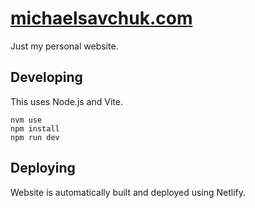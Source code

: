 # [michaelsavchuk.com](https://www.michaelsavchuk.com)

Just my personal website.

## Developing

This uses Node.js and Vite.

```
nvm use
npm install
npm run dev
```

## Deploying

Website is automatically built and deployed using Netlify.
